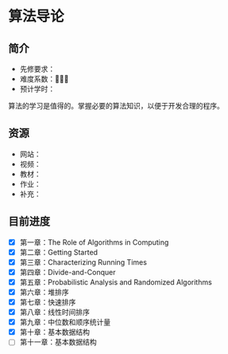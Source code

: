 # 算法导论

## 简介

- 先修要求：
- 难度系数：🌟🌟🌟
- 预计学时：

算法的学习是值得的。掌握必要的算法知识，以便于开发合理的程序。

## 资源

- 网站：
- 视频：
- 教材：
- 作业：
- 补充：

## 目前进度

- [x] 第一章：The Role of Algorithms in Computing
- [x] 第二章：Getting Started
- [x] 第三章：Characterizing Running Times
- [x] 第四章：Divide-and-Conquer
- [x] 第五章：Probabilistic Analysis and Randomized Algorithms
- [x] 第六章：堆排序
- [x] 第七章：快速排序
- [x] 第八章：线性时间排序
- [x] 第九章：中位数和顺序统计量
- [x] 第十章：基本数据结构
- [ ] 第十一章：基本数据结构